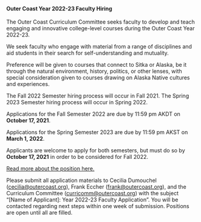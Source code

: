 #### Outer Coast Year 2022-23 Faculty Hiring

The Outer Coast Curriculum Committee seeks faculty to develop and teach engaging and innovative college-level courses during the Outer Coast Year 2022-23.

We seek faculty who engage with material from a range of disciplines and aid students in their search for self-understanding and mutuality. 

Preference will be given to courses that connect to Sitka or Alaska, be it through the natural environment, history, politics, or other lenses, with special consideration given to courses drawing on Alaska Native cultures and experiences.

The Fall 2022 Semester hiring process will occur in Fall 2021. The Spring 2023 Semester hiring process will occur in Spring 2022.

Applications for the Fall Semester 2022 are due by 11:59 pm AKDT on **October 17, 2021**.

Applications for the Spring Semester 2023 are due by 11:59 pm AKST on **March 1, 2022**.

Applicants are welcome to apply for both semesters, but must do so by **October 17, 2021** in order to be considered for Fall 2022.

[Read more about the position here.](https://docs.google.com/document/d/1LLat9m9pl-N348mNJOEwY4vyxp71AdCA2_UHBs7oDXs/edit?usp=sharing)

Please submit all application materials to Cecilia Dumouchel (cecilia@outercoast.org), Frank Eccher (frank@outercoast.org), and the Curriculum Committee (curricomm@outercoast.org) with the subject “[Name of Applicant]: Year 2022-23 Faculty Application”. You will be contacted regarding next steps within one week of submission. Positions are open until all are filled.

